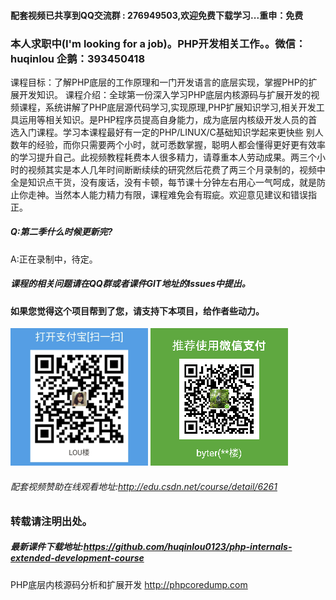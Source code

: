 #### 配套视频已共享到QQ交流群 : 276949503,欢迎免费下载学习...重申：免费

### 本人**求职**中(I'm looking for a job)。PHP开发相关工作。。微信：huqinlou 企鹅：393450418

课程目标：了解PHP底层的工作原理和一门开发语言的底层实现，掌握PHP的扩展开发知识。
课程介绍：全球第一份深入学习PHP底层内核源码与扩展开发的视频课程，系统讲解了PHP底层源代码学习,实现原理,PHP扩展知识学习,相关开发工具运用等相关知识。是PHP程序员提高自身能力，成为底层内核级开发人员的首选入门课程。学习本课程最好有一定的PHP/LINUX/C基础知识学起来更快些
别人数年的经验，而你只需要两个小时，就可悉数掌握，聪明人都会懂得更好更有效率的学习提升自己。此视频教程耗费本人很多精力，请尊重本人劳动成果。两三个小时的视频其实是本人几年时间断断续续的研究然后花费了两三个月录制的，视频中全是知识点干货，没有废话，没有卡顿，每节课十分钟左右用心一气呵成，就是防止你走神。当然本人能力精力有限，课程难免会有瑕疵。欢迎意见建议和错误指正。

##### Q:第二季什么时候更新完?
A:正在录制中，待定。


##### 课程的相关问题请在QQ群或者课件GIT地址的Issues中提出。

#### 如果您觉得这个项目帮到了您，请支持下本项目，给作者些动力。
![微信转帐](./image/other/zfbzz_small.png)
![微信转帐](./image/other/wxzz_small.png)
###### 配套视频赞助在线观看地址:http://edu.csdn.net/course/detail/6261

### 转载请注明出处。

##### 最新课件下载地址:https://github.com/huqinlou0123/php-internals-extended-development-course
PHP底层内核源码分析和扩展开发 http://phpcoredump.com

